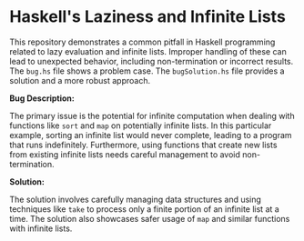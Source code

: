 # Haskell's Laziness and Infinite Lists

This repository demonstrates a common pitfall in Haskell programming related to lazy evaluation and infinite lists.  Improper handling of these can lead to unexpected behavior, including non-termination or incorrect results. The `bug.hs` file shows a problem case. The `bugSolution.hs` file provides a solution and a more robust approach.

**Bug Description:**

The primary issue is the potential for infinite computation when dealing with functions like `sort` and `map` on potentially infinite lists.  In this particular example, sorting an infinite list would never complete, leading to a program that runs indefinitely.  Furthermore, using functions that create new lists from existing infinite lists needs careful management to avoid non-termination.

**Solution:**

The solution involves carefully managing data structures and using techniques like `take` to process only a finite portion of an infinite list at a time. The solution also showcases safer usage of `map` and similar functions with infinite lists.